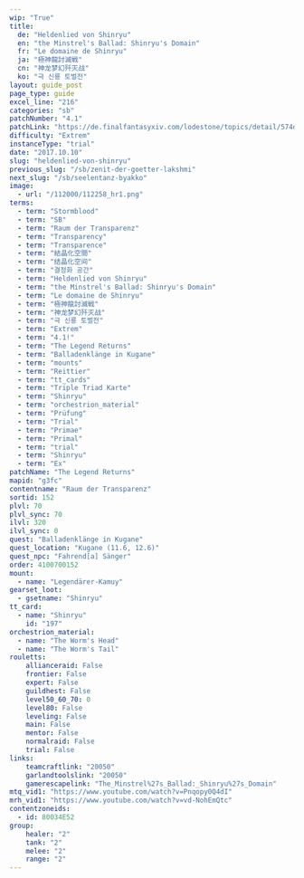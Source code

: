 ```yaml
---
wip: "True"
title:
  de: "Heldenlied von Shinryu"
  en: "the Minstrel's Ballad: Shinryu's Domain"
  fr: "Le domaine de Shinryu"
  ja: "極神龍討滅戦"
  cn: "神龙梦幻歼灭战"
  ko: "극 신룡 토벌전"
layout: guide_post
page_type: guide
excel_line: "216"
categories: "sb"
patchNumber: "4.1"
patchLink: "https://de.finalfantasyxiv.com/lodestone/topics/detail/574d4a12cdef430d4e50871ba48355afa23e2117"
difficulty: "Extrem"
instanceType: "trial"
date: "2017.10.10"
slug: "heldenlied-von-shinryu"
previous_slug: "/sb/zenit-der-goetter-lakshmi"
next_slug: "/sb/seelentanz-byakko"
image:
  - url: "/112000/112258_hr1.png"
terms:
  - term: "Stormblood"
  - term: "SB"
  - term: "Raum der Transparenz"
  - term: "Transparency"
  - term: "Transparence"
  - term: "結晶化空間"
  - term: "结晶化空间"
  - term: "결정화 공간"
  - term: "Heldenlied von Shinryu"
  - term: "the Minstrel's Ballad: Shinryu's Domain"
  - term: "Le domaine de Shinryu"
  - term: "極神龍討滅戦"
  - term: "神龙梦幻歼灭战"
  - term: "극 신룡 토벌전"
  - term: "Extrem"
  - term: "4.1!"
  - term: "The Legend Returns"
  - term: "Balladenklänge in Kugane"
  - term: "mounts"
  - term: "Reittier"
  - term: "tt_cards"
  - term: "Triple Triad Karte"
  - term: "Shinryu"
  - term: "orchestrion_material"
  - term: "Prüfung"
  - term: "Trial"
  - term: "Primae"
  - term: "Primal"
  - term: "trial"
  - term: "Shinryu"
  - term: "Ex"
patchName: "The Legend Returns"
mapid: "g3fc"
contentname: "Raum der Transparenz"
sortid: 152
plvl: 70
plvl_sync: 70
ilvl: 320
ilvl_sync: 0
quest: "Balladenklänge in Kugane"
quest_location: "Kugane (11.6, 12.6)"
quest_npc: "Fahrend[a] Sänger"
order: 4100700152
mount:
  - name: "Legendärer-Kamuy"
gearset_loot:
  - gsetname: "Shinryu"
tt_card:
  - name: "Shinryu"
    id: "197"
orchestrion_material:
  - name: "The Worm's Head"
  - name: "The Worm's Tail"
rouletts:
    allianceraid: False
    frontier: False
    expert: False
    guildhest: False
    level50_60_70: 0
    level80: False
    leveling: False
    main: False
    mentor: False
    normalraid: False
    trial: False
links:
    teamcraftlink: "20050"
    garlandtoolslink: "20050"
    gamerescapelink: "The_Minstrel%27s_Ballad:_Shinryu%27s_Domain"
mtq_vid1: "https://www.youtube.com/watch?v=Pnqopy0Q4dI"
mrh_vid1: "https://www.youtube.com/watch?v=vd-NohEmQtc"
contentzoneids:
  - id: 80034E52
group:
    healer: "2"
    tank: "2"
    melee: "2"
    range: "2"
---
```


